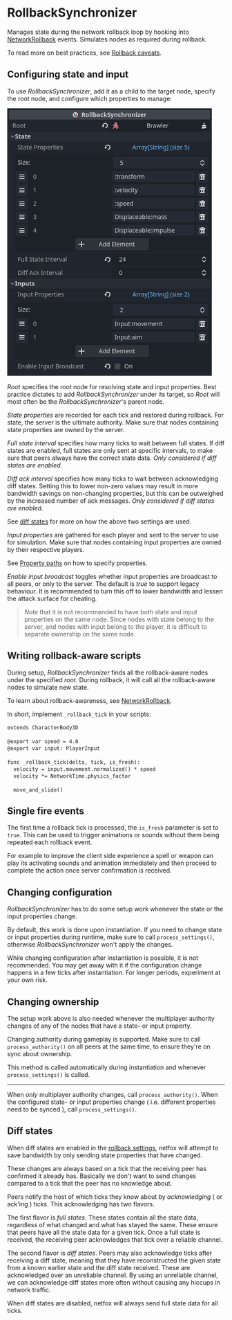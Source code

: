 # RollbackSynchronizer

Manages state during the network rollback loop by hooking into
[NetworkRollback] events. Simulates nodes as required during rollback.

To read more on best practices, see [Rollback caveats].

## Configuring state and input

To use *RollbackSynchronizer*, add it as a child to the target node, specify
the root node, and configure which properties to manage:

![RollbackSynchronizer configuration](../assets/rollback-synchronizer-config.png)

*Root* specifies the root node for resolving state and input properties. Best
practice dictates to add *RollbackSynchronizer* under its target, so *Root*
will most often be the *RollbackSynchronizer*'s parent node.

*State properties* are recorded for each tick and restored during rollback. For
state, the server is the ultimate authority. Make sure that nodes containing
state properties are owned by the server.

*Full state interval* specifies how many ticks to wait between full states. If
diff states are enabled, full states are only sent at specific intervals, to
make sure that peers always have the correct state data. *Only considered if
diff states are enabled.*

*Diff ack interval* specifies how many ticks to wait between acknowledging diff
states. Setting this to lower non-zero values may result in more bandwidth
savings on non-changing properties, but this can be outweighed by the increased
number of ack messages. *Only considered if diff states are enabled.*

See [diff states](#diff-states) for more on how the above two settings are
used.

*Input properties* are gathered for each player and sent to the server to use
for simulation. Make sure that nodes containing input properties are owned by
their respective players.

See [Property paths] on how to specify properties.

*Enable input broadcast* toggles whether input properties are broadcast to all
peers, or only to the server. The default is *true* to support legacy
behaviour. It is recommended to turn this off to lower bandwidth and lessen the
attack surface for cheating.

> *Note* that it is not recommended to have both state and input properties on
> the same node. Since nodes with state belong to the server, and nodes with
> input belong to the player, it is difficult to separate ownership on the same
> node.

## Writing rollback-aware scripts

During setup, *RollbackSynchronizer* finds all the rollback-aware nodes under
the specified *root*. During rollback, it will call all the rollback-aware
nodes to simulate new state.

To learn about rollback-awareness, see [NetworkRollback].

In short, implement `_rollback_tick` in your scripts:

```gdscript
extends CharacterBody3D

@export var speed = 4.0
@export var input: PlayerInput

func _rollback_tick(delta, tick, is_fresh):
  velocity = input.movement.normalized() * speed
  velocity *= NetworkTime.physics_factor

  move_and_slide()
```

## Single fire events

The first time a rollback tick is processed, the `is_fresh` parameter is set to
`true`. This can be used to trigger animations or sounds without them being
repeated each rollback event.

For example to improve the client side experience a spell or weapon can play
its activating sounds and animation immediately and then proceed to complete
the action once server confirmation is received.

## Changing configuration

*RollbackSynchronizer* has to do some setup work whenever the state or the
input properties change.

By default, this work is done upon instantiation. If you need to change state
or input properties during runtime, make sure to call `process_settings()`,
otherwise *RollbackSynchronizer* won't apply the changes.

While changing configuration after instantiation is possible, it is not
recommended. You may get away with it if the configuration change happens in a
few ticks after instantiation. For longer periods, experiment at your own risk.

## Changing ownership

The setup work above is also needed whenever the multiplayer authority changes
of any of the nodes that have a state- or input property.

Changing authority during gameplay is supported. Make sure to call
`process_authority()` on all peers at the same time, to ensure they're on sync
about ownership.

This method is called automatically during instantiation and whenever
`process_settings()` is called.

---

When *only* multiplayer authority changes, call `process_authority()`. When the
configured state- or input properties change ( i.e. different properties need
to be synced ), call `process_settings()`.

## Diff states

When diff states are enabled in the [rollback settings], netfox will attempt to
save bandwidth by only sending state properties that have changed.

These changes are always based on a tick that the receiving peer has confirmed
it already has. Basically we don't want to send changes compared to a tick that
the peer has no knowledge about.

Peers notify the host of which ticks they know about by *acknowledging* ( or
ack'ing ) ticks. This acknowledging has two flavors.

The first flavor is *full states*. These states contain all the state data,
regardless of what changed and what has stayed the same. These ensure that
peers have all the state data for a given tick. Once a full state is received,
the receiving peer acknowledges that tick over a reliable channel.

The second flavor is *diff states*. Peers may also acknowledge ticks after
receiving a diff state, meaning that they have reconstructed the given state
from a known earlier state and the diff state received. These are acknowledged
over an unreliable channel. By using an unreliable channel, we can acknowledge
diff states more often without causing any hiccups in network traffic.

When diff states are disabled, netfox will always send full state data for all
ticks.

[Rollback caveats]: ../tutorials/rollback-caveats.md
[NetworkRollback]: ../guides/network-rollback.md
[Property paths]: ../guides/property-paths.md
[rollback settings]: ../guides/network-rollback.md#settings
